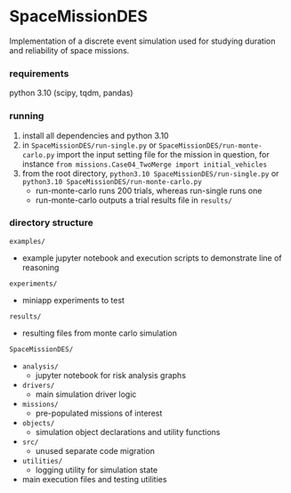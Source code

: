 # SpaceMissionDES
Implementation of a discrete event simulation used for studying duration and reliability of space missions.

### requirements
python 3.10 (scipy, tqdm, pandas)

### running
1. install all dependencies and python 3.10
2. in `SpaceMissionDES/run-single.py` or `SpaceMissionDES/run-monte-carlo.py` import the input setting file for the mission in question, for instance `from missions.Case04_TwoMerge import initial_vehicles`
3. from the root directory, `python3.10 SpaceMissionDES/run-single.py` or `python3.10 SpaceMissionDES/run-monte-carlo.py`
    * run-monte-carlo runs 200 trials, whereas run-single runs one
    * run-monte-carlo outputs a trial results file in `results/`

### directory structure
`examples/`
* example jupyter notebook and execution scripts to demonstrate line of reasoning

`experiments/`
* miniapp experiments to test 

`results/`
* resulting files from monte carlo simulation

`SpaceMissionDES/`
* `analysis/`
    * jupyter notebook for risk analysis graphs
* `drivers/`
    * main simulation driver logic
* `missions/`
    * pre-populated missions of interest
* `objects/`
    * simulation object declarations and utility functions
* `src/`
    * unused separate code migration
* `utilities/`
    * logging utility for simulation state
* main execution files and testing utilities